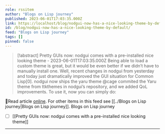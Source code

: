 ```yaml
---
role: rssitem
author: "Blogs on Lisp journey"
published: 2023-06-01T17:03:35.000Z
link: https://localhost/blog/nodgui-now-has-a-nice-looking-theme-by-default/
id: /blog/nodgui-now-has-a-nice-looking-theme-by-default/
feed: "Blogs on Lisp journey"
tags: []
pinned: false
---
```

> [!abstract] Pretty GUIs now: nodgui comes with a pre-installed nice looking theme - 2023-06-01T17:03:35.000Z
> Being able to load a custom theme is great, but it would be even better if we didn’t have to manually install one. Well, recent changes in nodgui from yesterday and today just dramatically improved the GUI situation for Common Lisp[0]. nodgui now ships the yaru theme @cage commited the Yaru theme from ttkthemes in nodgui’s repository, and we added QoL improvements. To use it, now you can simply do:

🔗Read article [online](https://localhost/blog/nodgui-now-has-a-nice-looking-theme-by-default/). For other items in this feed see [[../Blogs on Lisp journey|Blogs on Lisp journey]].
Blogs on Lisp journey
- [ ] [[Pretty GUIs now꞉ nodgui comes with a pre-installed nice looking theme]]
- - -
